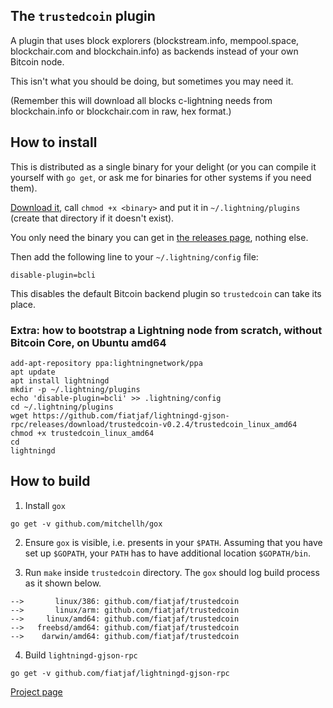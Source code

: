 ## The `trustedcoin` plugin

A plugin that uses block explorers (blockstream.info, mempool.space, blockchair.com and blockchain.info) as backends instead of your own Bitcoin node.

This isn't what you should be doing, but sometimes you may need it.

(Remember this will download all blocks c-lightning needs from blockchain.info or blockchair.com in raw, hex format.)

## How to install

This is distributed as a single binary for your delight (or you can compile it yourself with `go get`, or ask me for binaries for other systems if you need them).

[Download it](https://github.com/fiatjaf/trustedcoin/releases), call `chmod +x <binary>` and put it in `~/.lightning/plugins` (create that directory if it doesn't exist).

You only need the binary you can get in [the releases page](https://github.com/fiatjaf/trustedcoin/releases), nothing else.

Then add the following line to your `~/.lightning/config` file:

```
disable-plugin=bcli
```

This disables the default Bitcoin backend plugin so `trustedcoin` can take its place.

### Extra: how to bootstrap a Lightning node from scratch, without Bitcoin Core, on Ubuntu amd64

```
add-apt-repository ppa:lightningnetwork/ppa
apt update
apt install lightningd
mkdir -p ~/.lightning/plugins
echo 'disable-plugin=bcli' >> .lightning/config
cd ~/.lightning/plugins
wget https://github.com/fiatjaf/lightningd-gjson-rpc/releases/download/trustedcoin-v0.2.4/trustedcoin_linux_amd64
chmod +x trustedcoin_linux_amd64
cd
lightningd
```

## How to build

1. Install `gox` 

```
go get -v github.com/mitchellh/gox
```

2. Ensure `gox` is visible, i.e. presents in your `$PATH`. Assuming that you have set up `$GOPATH`, your `PATH` has to have additional location `$GOPATH/bin`.

3. Run `make` inside `trustedcoin` directory. The `gox` should log build process as it shown below.

```
-->       linux/386: github.com/fiatjaf/trustedcoin
-->       linux/arm: github.com/fiatjaf/trustedcoin
-->     linux/amd64: github.com/fiatjaf/trustedcoin
-->   freebsd/amd64: github.com/fiatjaf/trustedcoin
-->    darwin/amd64: github.com/fiatjaf/trustedcoin
```

4. Build `lightningd-gjson-rpc`

```
go get -v github.com/fiatjaf/lightningd-gjson-rpc
```

[Project page](https://pkg.go.dev/github.com/fiatjaf/lightningd-gjson-rpc/plugin?tab=doc)

